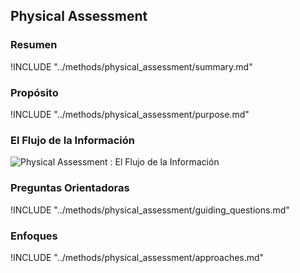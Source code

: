 ## Physical Assessment

### Resumen

!INCLUDE "../methods/physical_assessment/summary.md"

### Propósito

!INCLUDE "../methods/physical_assessment/purpose.md"

### El Flujo de la Información

![Physical Assessment : El Flujo de la Información](images/info_flows/physical_assessment.svg)

### Preguntas Orientadoras

!INCLUDE "../methods/physical_assessment/guiding_questions.md"

### Enfoques

!INCLUDE "../methods/physical_assessment/approaches.md"

